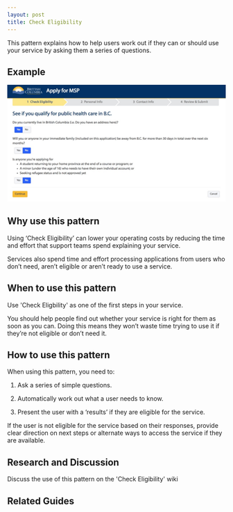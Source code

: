 ```yaml
---
layout: post
title: Check Eligibility
---
```

This pattern explains how to help users work out if they can or should use your service by asking them a series of questions.

## Example

![MSP Eligibility](/images/Check-eligbility.jpeg)

## Why use this pattern

Using ‘Check Eligibility’ can lower your operating costs by reducing the time and effort that support teams spend explaining your service.

Services also spend time and effort processing applications from users who don’t need, aren’t eligible or aren’t ready to use a service.

## When to use this pattern

Use 'Check Eligbility' as one of the first steps in your service.

You should help people find out whether your service is right for them as soon as you can. Doing this means they won’t waste time trying to use it if they’re not eligible or don’t need it.

## How to use this pattern

When using this pattern, you need to:

1. Ask a series of simple questions.

2. Automatically work out what a user needs to know.

3. Present the user with a ‘results’ if they are eligible for the service.

If the user is not eligible for the service based on their responses, provide clear direction on next steps or alternate ways to access the service if they are available.

## Research and Discussion

Discuss the use of this pattern on the 'Check Eligibility' wiki

## Related Guides
